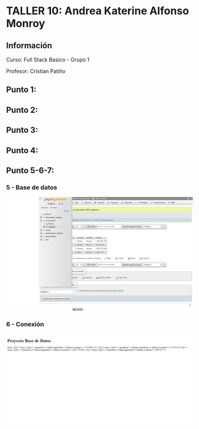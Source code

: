 <h1>TALLER 10: Andrea Katerine Alfonso Monroy</h1>

<h2>Información</h2>

<p>Curso: Full Stack Basico - Grupo 1</p>
<p>Profesor: Cristian Patiño</p>

<h2>Punto 1: </h2>

<h2>Punto 2: </h2>

<h2>Punto 3: </h2>

<h2>Punto 4: </h2>

<h2>Punto 5-6-7: </h2>
<h3>5 - Base de datos</h3>
<img src="./public/images/mysql.png" alt="mysql">
<h3>6 - Conexión</h3>
<img src="./public/images/connection.png" alt="connection">
